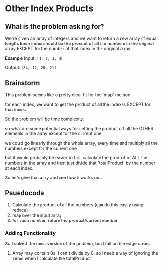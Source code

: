 # Other Index Products

## What is the problem asking for?

We're given an array of integers and we want to return a new array of equal length. Each index should be the product of all the numbers in the original array EXCEPT for the number at that index in the original array.

**Example**
Input:
`[1, 7, 3, 4]`

Output:
`[84, 12, 28, 21]`

## Brainstorm

This problem seems like a pretty clear fit for the 'map' method.

for each index, we want to get the product of all the indexes EXCEPT for that index.

So the problem will be time complexity.

so what are some potential ways for getting the product off all the OTHER elements in the array except for the current one

we could go linearly through the whole array, every time and multiply all the numbers except for the current one

but it would probably be easier to first calculate the product of ALL the numbers in the array and then just divide that 'totalProduct' by the number at each index.

So let's give that a try and see how it works out.

## Psuedocode

1. Calculate the product of all the numbers (can do this easily using reduce)
2. map over the input array
3. for each number, return the product/current number

### Adding Functionality

So I solved the most version of the problem, but I fail on the edge cases.

1. Array may contain 0s.
   I can't divide by 0, so I need a way of ignoring the zeros when I calculate the totalProduct

